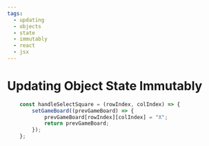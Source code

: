 ```yaml
---
tags:
  - updating
  - objects
  - state
  - immutably
  - react
  - jsx
---
```

# Updating Object State Immutably

```jsx
	const handleSelectSquare = (rowIndex, colIndex) => {
		setGameBoard((prevGameBoard) => {
			prevGameBoard[rowIndex][colIndex] = "X";
			return prevGameBoard;
		});
	};
```

